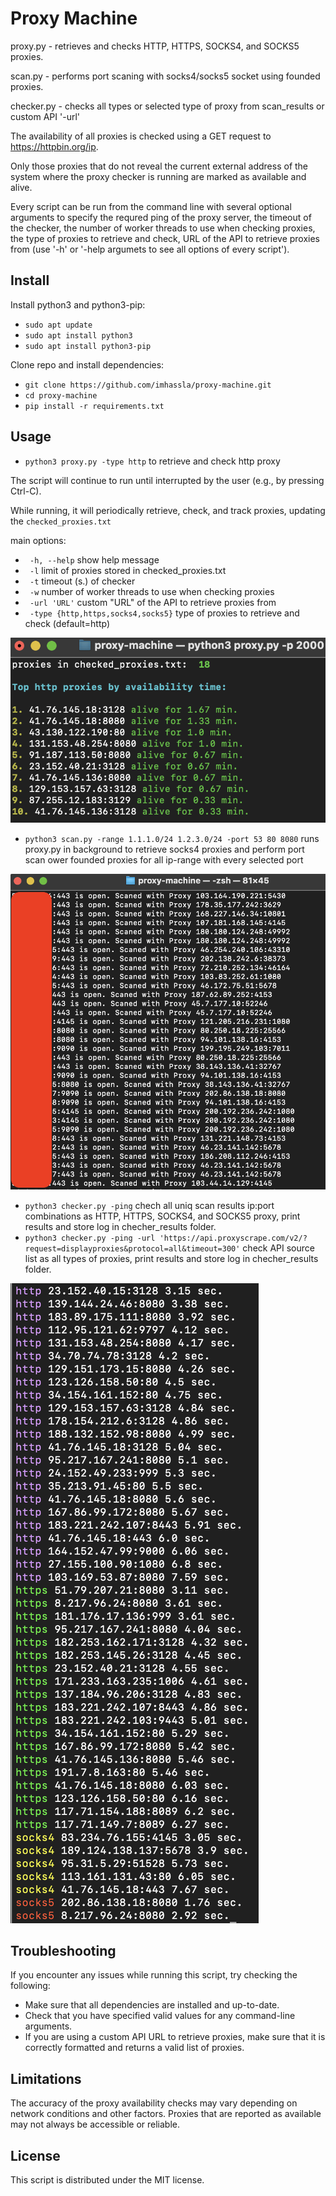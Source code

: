 # Proxy Machine

proxy.py - retrieves and checks HTTP, HTTPS, SOCKS4, and SOCKS5 proxies.

scan.py - performs port scaning with socks4/socks5 socket using founded proxies.

checker.py - checks all types or selected type of proxy from scan_results or custom API '-url'

The availability of all proxies is checked using a GET request to https://httpbin.org/ip. 

Only those proxies that do not reveal the current external address of the system where the proxy checker is running are marked as available and alive.

Every script can be run from the command line with several optional arguments to specify the requred ping of the proxy server, the timeout of the checker, the number of worker threads to use when checking proxies, the type of proxies to retrieve and check, URL of the API to retrieve proxies from (use '-h' or '-help argumets to see all options of every script').

## Install
Install python3 and python3-pip:
- `sudo apt update`
- `sudo apt install python3`
- `sudo apt install python3-pip`
  
Clone repo and install dependencies:
- `git clone https://github.com/imhassla/proxy-machine.git`
- `cd proxy-machine`
- `pip install -r requirements.txt`

## Usage
- `python3 proxy.py -type http` to retrieve and check http proxy

The script will continue to run until interrupted by the user (e.g., by pressing Ctrl-C). 

While running, it will periodically retrieve, check, and track proxies, updating the `checked_proxies.txt` 

main options:
- `  -h, --help `           show help message 
- `  -l `                   limit of proxies stored in checked_proxies.txt                       
- `  -t `                   timeout (s.) of checker  
- `  -w `                   number of worker threads to use when checking proxies                  
- `  -url 'URL' `           custom "URL" of the API to retrieve proxies from
- ` -type {http,https,socks4,socks5}`
type of proxies to retrieve and check (default=http)  

![alt text](https://github.com/imhassla/proxy-machine/blob/main/img/demo_machine.png)

- `python3 scan.py -range 1.1.1.0/24 1.2.3.0/24 -port 53 80 8080` runs proxy.py in background to retrieve socks4 proxies and perform port scan ower founded proxies for all ip-range with every selected port

![alt text](https://github.com/imhassla/proxy-machine/blob/main/img/demo_scan.png)

- `python3 checker.py -ping` chech all uniq scan results ip:port combinations as HTTP, HTTPS, SOCKS4, and SOCKS5 proxy, print results and store log in checher_results folder.
- `python3 checker.py -ping -url 'https://api.proxyscrape.com/v2/?request=displayproxies&protocol=all&timeout=300'` check API source list as all types of proxies, print results and store log in checher_results folder.

![alt text](https://github.com/imhassla/proxy-machine/blob/main/img/demo_checker.png)

## Troubleshooting

If you encounter any issues while running this script, try checking the following:

- Make sure that all dependencies are installed and up-to-date.
- Check that you have specified valid values for any command-line arguments.
- If you are using a custom API URL to retrieve proxies, make sure that it is correctly formatted and returns a valid list of proxies.

## Limitations

The accuracy of the proxy availability checks may vary depending on network conditions and other factors. Proxies that are reported as available may not always be accessible or reliable.

## License

This script is distributed under the MIT license. 
